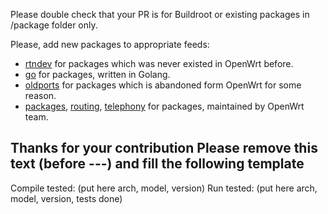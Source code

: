 Please double check that your PR is for Buildroot or existing packages in /package folder only.

Please, add new packages to appropriate feeds:
- [rtndev](https://github.com/Entware-ng/rtndev) for packages which was never existed in OpenWrt before.
- [go](https://github.com/Entware-ng/entware-go) for packages, written in Golang.
- [oldports](https://github.com/Entware-ng/entware-oldpackages-ports) for packages which is abandoned form OpenWrt for some reason.
- [packages](https://github.com/Entware-ng/entware-packages), [routing](https://github.com/Entware-ng/entware-routing), [telephony](https://github.com/Entware-ng/entware-telephony) for packages, maintained by OpenWrt team.

Thanks for your contribution
Please remove this text (before ---) and fill the following template
-------------------------------

Compile tested: (put here arch, model, version)
Run tested: (put here arch, model, version, tests done)
